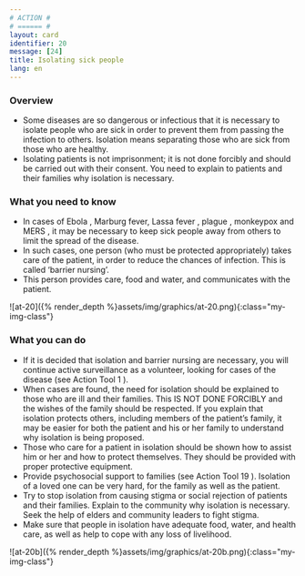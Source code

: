 ```yaml
---
# ACTION #
# ====== #
layout: card
identifier: 20
message: [24]
title: Isolating sick people
lang: en
---
```


### Overview

- Some diseases are so dangerous or infectious that it is necessary to isolate people who are sick in order to prevent them from passing the infection to others. Isolation means separating those who are sick from those who are healthy.
- Isolating patients is not imprisonment; it is not done forcibly and should be carried out with their consent. You need to explain to patients and their families why isolation is necessary.

### What you need to know

- In cases of Ebola <a class="crosslink" href="{% render_depth %}{% render_link disease|17 %}"><i class="fas fa-external-link-alt" aria-hidden="true"></i></a>, Marburg fever<a class="crosslink" href="{% render_depth %}{% render_link disease|19 %}"><i class="fas fa-external-link-alt" aria-hidden="true"></i></a>, Lassa fever <a class="crosslink" href="{% render_depth %}{% render_link disease|18 %}"><i class="fas fa-external-link-alt" aria-hidden="true"></i></a>, plague <a class="crosslink" href="{% render_depth %}{% render_link disease|20 %}"><i class="fas fa-external-link-alt" aria-hidden="true"></i></a>, monkeypox <a class="crosslink" href="{% render_depth %}{% render_link disease|25 %}"><i class="fas fa-external-link-alt" aria-hidden="true"></i></a> and MERS <a class="crosslink" href="{% render_depth %}{% render_link disease|24 %}"><i class="fas fa-external-link-alt" aria-hidden="true"></i></a>, it may be necessary to keep sick people away from others to limit the spread of the disease.
- In such cases, one person (who must be protected appropriately) takes care of the patient, in order to reduce the chances of infection. This is called ‘barrier nursing’.
- This person provides care, food and water, and communicates with the patient.

![at-20]({% render_depth %}assets/img/graphics/at-20.png){:class="my-img-class"}

### What you can do

- If it is decided that isolation and barrier nursing are necessary, you will continue active surveillance as a volunteer, looking for cases of the disease (see Action Tool 1 <a class="crosslink" href="{% render_depth %}{% render_link action|1 %}"><i class="fas fa-external-link-alt" aria-hidden="true"></i></a>).
- When cases are found, the need for isolation should be explained to those who are ill and their families. This IS NOT DONE FORCIBLY and the wishes of the family should be respected. If you explain that isolation protects others, including members of the patient’s family, it may be easier for both the patient and his or her family to understand why isolation is being proposed.
- Those who care for a patient in isolation should be shown how to assist him or her and how to protect themselves. They should be provided with proper protective equipment.
- Provide psychosocial support to families (see Action Tool 19 <a class="crosslink" href="{% render_depth %}{% render_link action|19 %}"><i class="fas fa-external-link-alt" aria-hidden="true"></i></a>). Isolation of a loved one can be very hard, for the family as well as the patient.
- Try to stop isolation from causing stigma or social rejection of patients and their families. Explain to the community why isolation is necessary. Seek the help of elders and community leaders to fight stigma.
-	Make sure that people in isolation have adequate food, water, and health care, as well as help to cope with any loss of livelihood. 

![at-20b]({% render_depth %}assets/img/graphics/at-20b.png){:class="my-img-class"}
